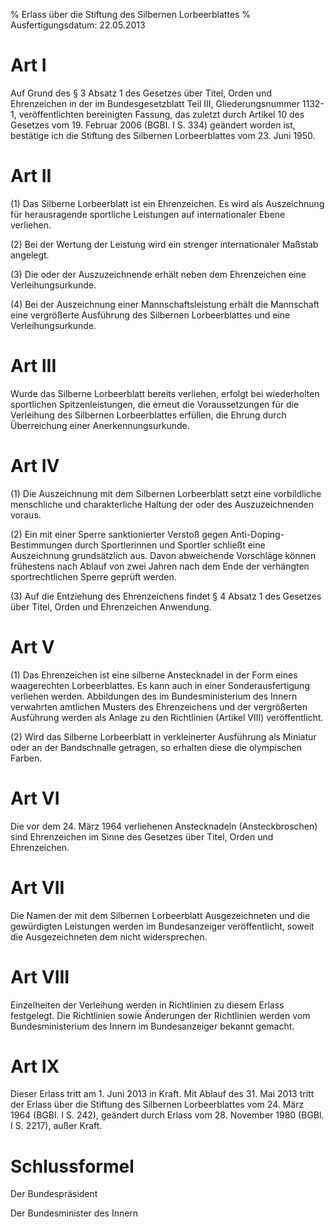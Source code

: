 % Erlass über die Stiftung des Silbernen Lorbeerblattes
% Ausfertigungsdatum: 22.05.2013
 
# Art I

Auf Grund des § 3 Absatz 1 des Gesetzes über Titel, Orden und Ehrenzeichen in der im Bundesgesetzblatt Teil III, Gliederungsnummer 1132-1, veröffentlichten bereinigten Fassung, das zuletzt durch Artikel 10 des Gesetzes vom 19. Februar 2006 (BGBl. I S. 334) geändert worden ist, bestätige ich die Stiftung des Silbernen Lorbeerblattes vom 23. Juni 1950.

# Art II

(1) Das Silberne Lorbeerblatt ist ein Ehrenzeichen. Es wird als Auszeichnung für herausragende sportliche Leistungen auf internationaler Ebene verliehen.

(2) Bei der Wertung der Leistung wird ein strenger internationaler Maßstab angelegt.

(3) Die oder der Auszuzeichnende erhält neben dem Ehrenzeichen eine Verleihungsurkunde.

(4) Bei der Auszeichnung einer Mannschaftsleistung erhält die Mannschaft eine vergrößerte Ausführung des Silbernen Lorbeerblattes und eine Verleihungsurkunde.

# Art III

Wurde das Silberne Lorbeerblatt bereits verliehen, erfolgt bei wiederholten sportlichen Spitzenleistungen, die erneut die Voraussetzungen für die Verleihung des Silbernen Lorbeerblattes erfüllen, die Ehrung durch Überreichung einer Anerkennungsurkunde.

# Art IV

(1) Die Auszeichnung mit dem Silbernen Lorbeerblatt setzt eine vorbildliche menschliche und charakterliche Haltung der oder des Auszuzeichnenden voraus.

(2) Ein mit einer Sperre sanktionierter Verstoß gegen Anti-Doping-Bestimmungen durch Sportlerinnen und Sportler schließt eine Auszeichnung grundsätzlich aus. Davon abweichende Vorschläge können frühestens nach Ablauf von zwei Jahren nach dem Ende der verhängten sportrechtlichen Sperre geprüft werden.

(3) Auf die Entziehung des Ehrenzeichens findet § 4 Absatz 1 des Gesetzes über Titel, Orden und Ehrenzeichen Anwendung.

# Art V

(1) Das Ehrenzeichen ist eine silberne Anstecknadel in der Form eines waagerechten Lorbeerblattes. Es kann auch in einer Sonderausfertigung verliehen werden. Abbildungen des im Bundesministerium des Innern verwahrten amtlichen Musters des Ehrenzeichens und der vergrößerten Ausführung werden als Anlage zu den Richtlinien (Artikel VIII) veröffentlicht.

(2) Wird das Silberne Lorbeerblatt in verkleinerter Ausführung als Miniatur oder an der Bandschnalle getragen, so erhalten diese die olympischen Farben.

# Art VI

Die vor dem 24. März 1964 verliehenen Anstecknadeln (Ansteckbroschen) sind Ehrenzeichen im Sinne des Gesetzes über Titel, Orden und Ehrenzeichen.

# Art VII

Die Namen der mit dem Silbernen Lorbeerblatt Ausgezeichneten und die gewürdigten Leistungen werden im Bundesanzeiger veröffentlicht, soweit die Ausgezeichneten dem nicht widersprechen.

# Art VIII

Einzelheiten der Verleihung werden in Richtlinien zu diesem Erlass festgelegt. Die Richtlinien sowie Änderungen der Richtlinien werden vom Bundesministerium des Innern im Bundesanzeiger bekannt gemacht.

# Art IX

Dieser Erlass tritt am 1. Juni 2013 in Kraft. Mit Ablauf des 31. Mai 2013 tritt der Erlass über die Stiftung des Silbernen Lorbeerblattes vom 24. März 1964 (BGBl. I S. 242), geändert durch Erlass vom 28. November 1980 (BGBl. I S. 2217), außer Kraft.

# Schlussformel

Der Bundespräsident  
  

Der Bundesminister des Innern
